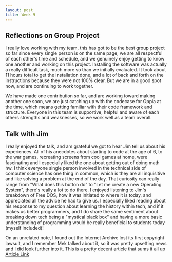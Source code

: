 ```yaml
---
layout: post
title: Week 9
---
```


## Reflections on Group Project

I really love working with my team, this has got to be the best group project so far since every single person is on the same page, we are all respectful of each other's time and schedule, and we genuinely enjoy getting to know one another and working on this project. Installing the software was actually a really difficult task, much more so than we initially evaluated. It took about 11 hours total to get the installation done, and a lot of back and forth on the instructions because they were not 100% clear. But we are in a good spot now, and are continuing to work together. 

<!--more-->

We have made one contribution so far, and are working toward making another one soon, we are just catching up with the codecase for Oppia at the time, which means getting familiar with their code framework and structure.
Everyone in this team is supportive, helpful and aware of each others strengths and weaknesses, so we work well as a team overall. 

## Talk with Jim

I really enjoyed the talk, and am grateful we got to hear Jim tell us about his experiences. All of his anecdotes about starting to code at the age of 6, to the war games, recreating screens from cool games at home, were fascinating and I especially liked the one about getting out of doing math hw. I think everyone single person involved in the technical side of computer science has one thing in common, which is they are all inquisitive and like solving a problem at the end of the day. That curiosity can really range from "What does this button do" to "Let me create a new Operating System", there's really a lot to do there. I enjoyed listening to Jim's breakdown of Free DOS, how it was initiated to where it is today, and appreciated all the advice he had to give us. I especially liked reading about his response to my question about learning the history within tech, and if it makes us better programmers, and I do share the same sentiment about breaking down tech being a "mystical black box" and having a more basic understanding of programming would be really beneficial to students today (myself included)!


On an unrelated note, I found out the Internet Archive lost its first copyright lawsuit, and I remember Mek talked about it, so it was pretty upsetting news and I did look further into it. This is a pretty decent article that sums it all up [Article Link](https://time.com/6266147/internet-archive-copyright-infringement-books-lawsuit/)
